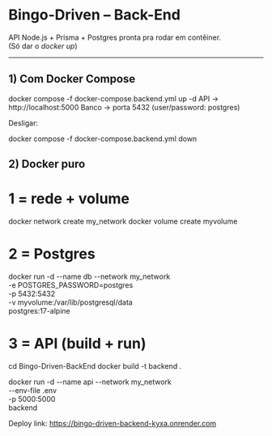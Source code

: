 # Bingo-Driven – Back-End

API Node.js + Prisma + Postgres pronta pra rodar em contêiner.  
(Só dar o _docker up_)

---

## 1) Com Docker Compose

docker compose -f docker-compose.backend.yml up -d
API → http://localhost:5000
Banco → porta 5432 (user/password: postgres)

Desligar:

docker compose -f docker-compose.backend.yml down


## 2) Docker puro

# 1 = rede + volume
docker network create my_network
docker volume  create myvolume

# 2 = Postgres
docker run -d --name db --network my_network \
  -e POSTGRES_PASSWORD=postgres \
  -p 5432:5432 \
  -v myvolume:/var/lib/postgresql/data \
  postgres:17-alpine

# 3 = API (build + run)
cd Bingo-Driven-BackEnd
docker build -t backend .

docker run -d --name api --network my_network \
  --env-file .env \
  -p 5000:5000 \
  backend

Deploy link: https://bingo-driven-backend-kyxa.onrender.com
